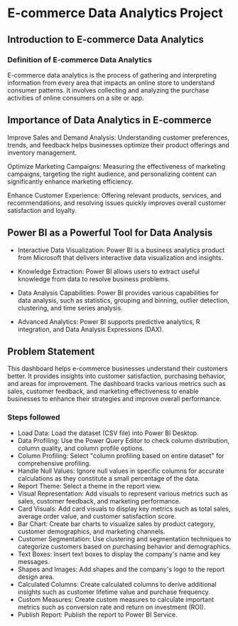 # E-commerce Data Analytics Project

## Introduction to E-commerce Data Analytics

### Definition of E-commerce Data Analytics
E-commerce data analytics is the process of gathering and interpreting information from every area that impacts an online store to understand consumer patterns. It involves collecting and analyzing the purchase activities of online consumers on a site or app.

## Importance of Data Analytics in E-commerce

Improve Sales and Demand Analysis: Understanding customer preferences, trends, and feedback helps businesses optimize their product offerings and inventory management.

Optimize Marketing Campaigns: Measuring the effectiveness of marketing campaigns, targeting the right audience, and personalizing content can significantly enhance marketing efficiency.

Enhance Customer Experience: Offering relevant products, services, and recommendations, and resolving issues quickly improves overall customer satisfaction and loyalty.

## Power BI as a Powerful Tool for Data Analysis
- Interactive Data Visualization: Power BI is a business analytics product from Microsoft that delivers interactive data visualization and insights.

- Knowledge Extraction: Power BI allows users to extract useful knowledge from data to resolve business problems.

- Data Analysis Capabilities: Power BI provides various capabilities for data analysis, such as statistics, grouping and binning, outlier detection, clustering, and time series analysis.

- Advanced Analytics: Power BI supports predictive analytics, R integration, and Data Analysis Expressions (DAX).

## Problem Statement

This dashboard helps e-commerce businesses understand their customers better. It provides insights into customer satisfaction, purchasing behavior, and areas for improvement. The dashboard tracks various metrics such as sales, customer feedback, and marketing effectiveness to enable businesses to enhance their strategies and improve overall performance.


### Steps followed 

- Load Data: Load the dataset (CSV file) into Power BI Desktop.
- Data Profiling: Use the Power Query Editor to check column distribution, column quality, and column profile options.
- Column Profiling: Select "column profiling based on entire dataset" for comprehensive profiling.
- Handle Null Values: Ignore null values in specific columns for accurate calculations as they constitute a small percentage of the data.
- Report Theme: Select a theme in the report view.
- Visual Representation: Add visuals to represent various metrics such as sales, customer feedback, and marketing performance.
- Card Visuals: Add card visuals to display key metrics such as total sales, average order value, and customer satisfaction score.
- Bar Chart: Create bar charts to visualize sales by product category, customer demographics, and marketing channels.
- Customer Segmentation: Use clustering and segmentation techniques to categorize customers based on purchasing behavior and demographics.
- Text Boxes: Insert text boxes to display the company's name and key messages.
- Shapes and Images: Add shapes and the company's logo to the report design area.
- Calculated Columns: Create calculated columns to derive additional insights such as customer lifetime value and purchase frequency.
- Custom Measures: Create custom measures to calculate important metrics such as conversion rate and return on investment (ROI).
- Publish Report: Publish the report to Power BI Service.

  
